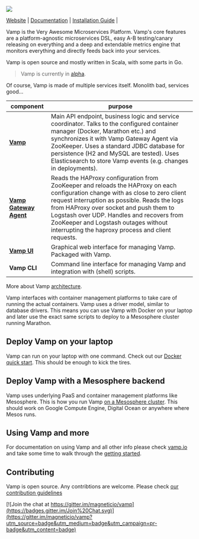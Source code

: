 ![](http://vamp.io/img/vamp_logo_blue_circle.svg)

[Website](http://vamp.io) |
[Documentation](http://vamp.io/documentation/) |
[Installation Guide](http://vamp.io/installation/) |

Vamp is the Very Awesome Microservices Platform. Vamp's core features are a platform-agnostic microservices DSL, easy A-B testing/canary releasing on everything and a deep and extendable metrics engine that monitors everything and directly feeds back into your services.

Vamp is open source and mostly written in Scala, with some
parts in Go. 
> Vamp is currently in [alpha](http://en.wikipedia.org/wiki/Software_release_life_cycle#Alpha).

Of course, Vamp is made of multiple services itself. Monolith bad, services good...

component              | purpose
-----------------------|--------
**[Vamp](https://github.com/magneticio/vamp)**               | Main API endpoint, business logic and service coordinator. Talks to the configured container manager (Docker, Marathon etc.) and synchronizes it with Vamp Gateway Agent via ZooKeeper. Uses a standard JDBC database for persistence (H2 and MySQL are tested). Uses Elasticsearch to store Vamp events (e.g. changes in deployments).
**[Vamp Gateway Agent](https://github.com/magneticio/vamp-gateway-agent)** | Reads the HAProxy configuration from ZooKeeper and reloads the HAProxy on each configuration change with as close to zero client request interruption as possible. Reads the logs from HAProxy over socket and push them to Logstash over UDP. Handles and recovers from ZooKeeper and Logstash outages without interrupting the haproxy process and client requests.
**[Vamp UI](https://github.com/magneticio/vamp-ui)**            | Graphical web interface for managing Vamp. Packaged with Vamp. 
**Vamp CLI**           | Command line interface for managing Vamp and integration with (shell) scripts.


More about Vamp [architecture](http://vamp.io/installation/).

Vamp interfaces with container management platforms to take care of running the actual containers. Vamp uses a driver model, similar to database drivers. This means you can use Vamp with Docker on your laptop and later use the exact same scripts to deploy to a Mesosphere cluster running Marathon.


## Deploy Vamp on your laptop

Vamp can run on your laptop with one command. Check out our [Docker quick start](http://vamp.io/getting-started). This should be enough to kick the tires.

## Deploy Vamp with a Mesosphere backend

Vamp uses underlying PaaS and container management platforms like Mesosphere. This is how you run Vamp
[on a Mesosphere cluster](http://vamp.io/documentation/installation/container_drivers/#mesosphere-marathon). This should work on Google Compute Engine, Digital Ocean or anywhere where Mesos runs.

## Using Vamp and more

For documentation on using Vamp and all other info please check [vamp.io](http://vamp.io/documentation/using-vamp) and
take some time to walk through the [getting started](http://vamp.io/documentation/guides/).

## Contributing

Vamp is open source. Any contribtions are welcome. Please check [our contribution guidelines](https://github.com/magneticio/vamp/blob/master/CONTRIBUTING.md)

[![Join the chat at https://gitter.im/magneticio/vamp](https://badges.gitter.im/Join%20Chat.svg)](https://gitter.im/magneticio/vamp?utm_source=badge&utm_medium=badge&utm_campaign=pr-badge&utm_content=badge)
